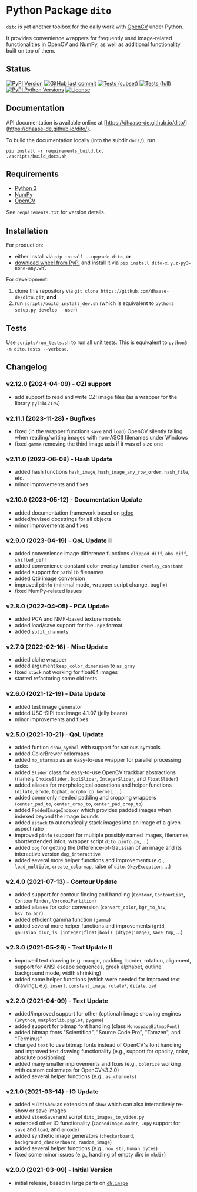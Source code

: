 Python Package `dito`
=====================

`dito` is yet another toolbox for the daily work with [OpenCV](https://opencv.org/) under Python.

It provides convenience wrappers for frequently used image-related functionalities in OpenCV and NumPy, as well as additional functionality built on top of them.


Status
------

[![PyPI Version](https://img.shields.io/pypi/v/dito.svg)](https://pypi.python.org/pypi/dito/#files)
[![GitHub last commit](https://img.shields.io/github/last-commit/dhaase-de/dito)](https://github.com/dhaase-de/dito/commits/main)
[![Tests (subset)](https://github.com/dhaase-de/dito/actions/workflows/tests-subset.yml/badge.svg)](https://github.com/dhaase-de/dito/actions/workflows/tests-subset.yml)
[![Tests (full)](https://github.com/dhaase-de/dito/actions/workflows/tests-full.yml/badge.svg)](https://github.com/dhaase-de/dito/actions/workflows/tests-full.yml)
[![PyPI Python Versions](https://img.shields.io/pypi/pyversions/dito.svg)](https://pypi.python.org/pypi/dito/)
[![License](https://img.shields.io/github/license/dhaase-de/dito.svg)](LICENSE.txt)


Documentation
-------------

API documentation is available online at [https://dhaase-de.github.io/dito/](https://dhaase-de.github.io/dito/).

To build the documentation locally (into the subdir `docs/`), run

    pip install -r requirements_build.txt
    ./scripts/build_docs.sh


Requirements
------------

* [Python 3](https://www.python.org/)
* [NumPy](https://numpy.org/)
* [OpenCV](https://opencv.org/)

See `requirements.txt` for version details.


Installation
------------

For production:
* either install via `pip install --upgrade dito`, **or**
* [download wheel from PyPI](https://pypi.org/project/dito/#files) and install it via `pip install dito-x.y.z-py3-none-any.whl`

For development:
1. clone this repository via `git clone https://github.com/dhaase-de/dito.git`, **and**
2. run `scripts/build_install_dev.sh` (which is equivalent to `python3 setup.py develop --user`)


Tests
-----

Use `scripts/run_tests.sh` to run all unit tests.
This is equivalent to `python3 -m dito.tests --verbose`.


Changelog
---------

### v2.12.0 (2024-04-09) - CZI support ###
* add support to read and write CZI image files (as a wrapper for the library `pylibCZIrw`)

### v2.11.1 (2023-11-28) - Bugfixes ###
* fixed (in the wrapper functions `save` and `load`) OpenCV silently failing when reading/writing images with non-ASCII filenames under Windows  
* fixed `gamma` removing the third image axis if it was of size one

### v2.11.0 (2023-06-08) - Hash Update ###
* added hash functions `hash_image`, `hash_image_any_row_order`, `hash_file`, etc.
* minor improvements and fixes

### v2.10.0 (2023-05-12) - Documentation Update ###
* added documentation framework based on [pdoc](https://pdoc.dev/)
* added/revised docstrings for all objects
* minor improvements and fixes

### v2.9.0 (2023-04-19) - QoL Update II ###
* added convenience image difference functions `clipped_diff`, `abs_diff`, `shifted_diff`
* added convenience constant color overlay function `overlay_constant`
* added support for `pathlib` filenames
* added Qt6 image conversion
* improved `pinfo` (minimal mode, wrapper script change, bugfix)
* fixed NumPy-related issues

### v2.8.0 (2022-04-05) - PCA Update ###
* added PCA and NMF-based texture models
* added load/save support for the `.npz` format
* added `split_channels`

### v2.7.0 (2022-02-16) - Misc Update ###
* added clahe wrapper
* added argument `keep_color_dimension` to `as_gray`
* fixed `stack` not working for float64 images
* started refactoring some old tests

### v2.6.0 (2021-12-19) - Data Update ###
* added test image generator
* added USC-SIPI test image 4.1.07 (jelly beans)
* minor improvements and fixes

### v2.5.0 (2021-10-21) - QoL Update ###
* added funtion `draw_symbol` with support for various symbols
* added ColorBrewer colormaps
* added `mp_starmap` as an easy-to-use wrapper for parallel processing tasks
* added `Slider` class for easy-to-use OpenCV trackbar abstractions (namely `ChoiceSlider`, `BoolSlider`, `IntegerSlider`, and `FloatSlider`)
* added aliases for morphological operations and helper functions (`dilate`, `erode`, `tophat`, `morpho_op_kernel`, ...)
* added commonly needed padding and cropping wrappers (`center_pad_to`, `center_crop_to`, `center_pad_crop_to`)
* added `PaddedImageIndexer` which provides padded images when indexed beyond the image bounds
* added `astack` to automatically stack images into an image of a given aspect ratio
* improved `pinfo` (support for multiple possibly named images, filenames, short/extended infos, wrapper script `dito_pinfo.py`, ...)
* added `dog` for getting the Difference-of-Gaussian of an image and its interactive version `dog_interactive`
* added several more helper functions and improvements (e.g., `load_multiple`, `create_colormap`, raise of `dito.QkeyException`, ...)

### v2.4.0 (2021-07-13) - Contour Update ###
* added support for contour finding and handling (`Contour`, `ContourList`, `ContourFinder`, `VoronoiPartition`)
* added aliases for color conversion (`convert_color`, `bgr_to_hsv`, `hsv_to_bgr`)
* added efficient gamma function (`gamma`)
* added several more helper functions and improvements (`grid`, `gaussian_blur`, `is_(integer|float|bool)_(dtype|image)`, `save_tmp`, ...)

### v2.3.0 (2021-05-26) - Text Update II ###
* improved text drawing (e.g. margin, padding, border, rotation, alignment, support for ANSI escape sequences, greek alphabet, outline background mode, width shrinking)
* added some helper functions (which were needed for improved text drawing), e.g. `insert`, `constant_image`, `rotate*`, `dilate`, `pad`

### v2.2.0 (2021-04-09) - Text Update ###
* added/improved support for other (optional) image showing engines (`IPython`, `matplotlib.pyplot`, `pygame`)
* added support for bitmap font handling (class `MonospaceBitmapFont`)
* added bitmap fonts "Scientifica", "Source Code Pro", "Tamzen", and "Terminus"
* changed `text` to use bitmap fonts instead of OpenCV's font handling and improved text drawing functionality (e.g., support for opacity, color, absolute positioning)
* added many smaller improvements and fixes (e.g., `colorize` working with custom colormaps for OpenCV<3.3.0)
* added several helper functions (e.g., `as_channels`)

### v2.1.0 (2021-03-14) - IO Update ###
* added `MultiShow` as extension of `show` which can also interactively re-show or save images
* added `VideoSaver`and script `dito_images_to_video.py`
* extended other IO functionality (`CachedImageLoader`, `.npy` support for `save` and `load`, and `encode`)
* added synthetic image generators (`checkerboard`, `background_checkerboard`, `random_image`)
* added several helper functions (e.g., `now_str`, `human_bytes`)
* fixed some minor issues (e.g., handling of empty dirs in `mkdir`)

### v2.0.0 (2021-03-09) - Initial Version ###
* initial release, based in large parts on [`dh.image`](https://github.com/dhaase-de/dh-python-dh)
